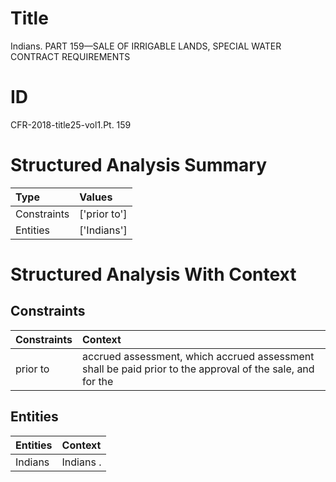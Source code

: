 # Title

 Indians. PART 159—SALE OF IRRIGABLE LANDS, SPECIAL WATER CONTRACT REQUIREMENTS


# ID

 CFR-2018-title25-vol1.Pt. 159


# Structured Analysis Summary

| Type        | Values       |
|:------------|:-------------|
| Constraints | ['prior to'] |
| Entities    | ['Indians']  |


# Structured Analysis With Context

 


## Constraints

| Constraints   | Context                                                                                                   |
|:--------------|:----------------------------------------------------------------------------------------------------------|
| prior to      | accrued assessment, which accrued assessment shall be paid prior to the approval of the sale, and for the |


## Entities

| Entities   | Context   |
|:-----------|:----------|
| Indians    | Indians . |



